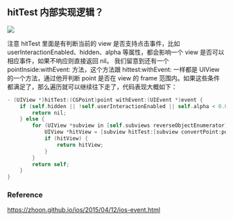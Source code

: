 ## hitTest 内部实现逻辑？

![](https://github.com/RayJiang16/Swift-Review/blob/master/Image/UI/hitTest.png)

注意 hitTest 里面是有判断当前的 view 是否支持点击事件，比如 userInteractionEnabled、hidden、alpha 等属性，都会影响一个 view 是否可以相应事件，如果不响应则直接返回 nil。 我们留意到还有一个 pointInside:withEvent: 方法，这个方法跟 hittest:withEvent: 一样都是 UIView 的一个方法，通过他开判断 point 是否在 view 的 frame 范围内。如果这些条件都满足了，那么遍历就可以继续往下走了，代码表现大概如下：

```objective-c
- (UIView *)hitTest:(CGPoint)point withEvent:(UIEvent *)event {
    if (self.hidden || !self.userInteractionEnabled || self.alpha < 0.01 || ![self pointInside:point withEvent:event] || ![self _isAnimatedUserInteractionEnabled]) {
        return nil;
    } else {
        for (UIView *subview in [self.subviews reverseObjectEnumerator]) {
            UIView *hitView = [subview hitTest:[subview convertPoint:point fromView:self] withEvent:event];
            if (hitView) {
                return hitView;
            }
        }
        return self;
    }
}
```



### Reference

https://zhoon.github.io/ios/2015/04/12/ios-event.html
